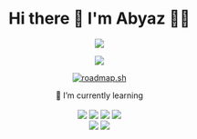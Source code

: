 <h1 align = "center" > Hi there 👋 I'm Abyaz 👨‍💻</h1>

<p align = "center">
  <a href="https://linktr.ee/abyazk">
    <img src="https://img.shields.io/badge/linktree-39E09B?style=for-the-badge&logo=linktree&logoColor=white" />
</p>

<p align = "center">
<img src = "https://github-readme-stats.vercel.app/api?username=MuhammadAbyaz&theme=tokyonight&show_icons=true">
</p>
<p align="center">
<a href="https://roadmap.sh"><img src="https://api.roadmap.sh/v1-badge/wide/65d4a46dcba7f7159fed57f0?variant=dark&roadmaps=computer-science%2Cpython%2Csql%2Cfull-stack" alt="roadmap.sh"/></a>
</p>
<p align='center'>
  🌱 I’m currently learning <br/><br/>
  <img src="https://img.shields.io/badge/react-%2361DAFB?style=for-the-badge&logo=react&logoColor=%2361DAFB&color=%23FFFFFF"
  />  
  <img src="https://img.shields.io/badge/nextjs-%23000000?style=for-the-badge&logo=nextdotjs&logoColor=%23000000&color=%23FFFFFF">
  <img src="https://img.shields.io/badge/tailwindcss-%2306B6D4?style=for-the-badge&logo=tailwindcss&logoColor=%2306B6D4&color=%23FFFFFF"/>
  <img src="https://img.shields.io/badge/go-%2361DAFB?style=for-the-badge&logo=go&logoColor=%2300ADD8&color=%23FFFFFF"/>
  <br/>
  <img src="https://img.shields.io/badge/docker-%23000000?style=for-the-badge&logo=docker&logoColor=%232496ED&color=%23FFFFFF">
  <img src="https://img.shields.io/badge/kubernetes-%23000000?style=for-the-badge&logo=kubernetes&logoColor=%23326CE5&color=%23FFFFFF">
</p>
